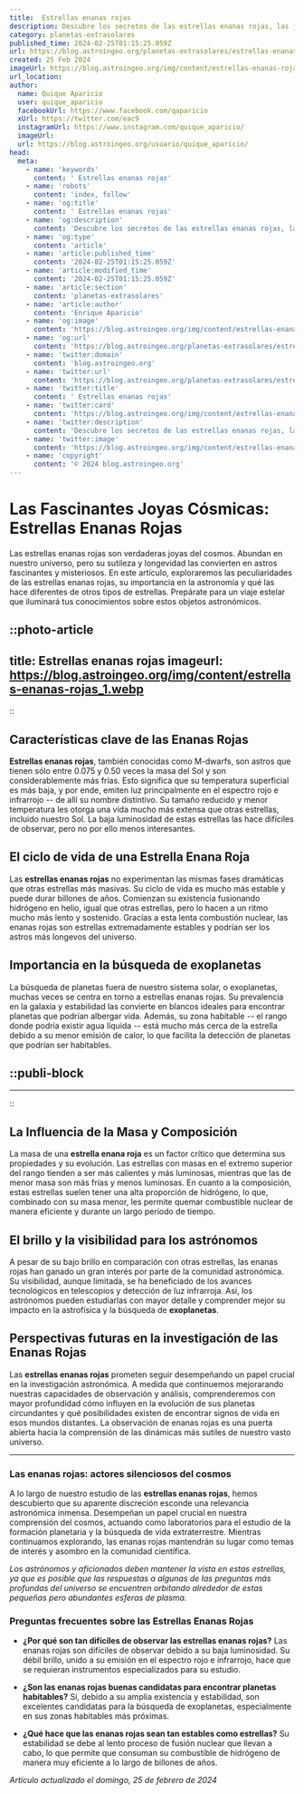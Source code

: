 ```yaml
---
title:  Estrellas enanas rojas
description: Descubre los secretos de las estrellas enanas rojas, las joyas tenues del cosmos, y su sorprendente papel en la búsqueda de vida extraterrestre.
category: planetas-extrasolares
published_time: 2024-02-25T01:15:25.059Z
url: https://blog.astroingeo.org/planetas-extrasolares/estrellas-enanas-rojas
created: 25 Feb 2024
imageUrl: https://blog.astroingeo.org/img/content/estrellas-enanas-rojas_1.webp
url_location:
author:
  name: Quique Aparicio
  user: quique_aparicio
  facebookUrl: https://www.facebook.com/qaparicio
  xUrl: https://twitter.com/eac9
  instagramUrl: https://www.instagram.com/quique_aparicio/
  imageUrl: 
  url: https://blog.astroingeo.org/usuario/quique_aparicio/
head:
  meta:
    - name: 'keywords'
      content: ' Estrellas enanas rojas'
    - name: 'robots'
      content: 'index, follow'
    - name: 'og:title'
      content: ' Estrellas enanas rojas'
    - name: 'og:description'
      content: 'Descubre los secretos de las estrellas enanas rojas, las joyas tenues del cosmos, y su sorprendente papel en la búsqueda de vida extraterrestre.'
    - name: 'og:type'
      content: 'article'
    - name: 'article:published_time'
      content: '2024-02-25T01:15:25.059Z'
    - name: 'article:modified_time'
      content: '2024-02-25T01:15:25.059Z'
    - name: 'article:section'
      content: 'planetas-extrasolares'
    - name: 'article:author'
      content: 'Enrique Aparicio'
    - name: 'og:image'
      content: 'https://blog.astroingeo.org/img/content/estrellas-enanas-rojas_1.webp'
    - name: 'og:url'
      content: 'https://blog.astroingeo.org/planetas-extrasolares/estrellas-enanas-rojas'
    - name: 'twitter:domain'
      content: 'blog.astroingeo.org'
    - name: 'twitter:url'
      content: 'https://blog.astroingeo.org/planetas-extrasolares/estrellas-enanas-rojas'
    - name: 'twitter:title'
      content: ' Estrellas enanas rojas'
    - name: 'twitter:card'
      content: 'https://blog.astroingeo.org/img/content/estrellas-enanas-rojas_1.webp'
    - name: 'twitter:description'
      content: 'Descubre los secretos de las estrellas enanas rojas, las joyas tenues del cosmos, y su sorprendente papel en la búsqueda de vida extraterrestre.'
    - name: 'twitter:image'
      content: 'https://blog.astroingeo.org/img/content/estrellas-enanas-rojas_1.webp'
    - name: 'copyright'
      content: '© 2024 blog.astroingeo.org'
---
```

# Las Fascinantes Joyas Cósmicas: Estrellas Enanas Rojas


Las estrellas enanas rojas son verdaderas joyas del cosmos. Abundan en nuestro universo, pero su sutileza y longevidad las convierten en astros fascinantes y misteriosos. En este artículo, exploraremos las peculiaridades de las estrellas enanas rojas, su importancia en la astronomía y qué las hace diferentes de otros tipos de estrellas. Prepárate para un viaje estelar que iluminará tus conocimientos sobre estos objetos astronómicos.


::photo-article
---
title:  Estrellas enanas rojas
imageurl: https://blog.astroingeo.org/img/content/estrellas-enanas-rojas_1.webp
---
::


## Características clave de las Enanas Rojas

**Estrellas enanas rojas**, también conocidas como M-dwarfs, son astros que tienen sólo entre 0.075 y 0.50 veces la masa del Sol y son considerablemente más frías. Esto significa que su temperatura superficial es más baja, y por ende, emiten luz principalmente en el espectro rojo e infrarrojo -- de allí su nombre distintivo. Su tamaño reducido y menor temperatura les otorga una vida mucho más extensa que otras estrellas, incluido nuestro Sol. La baja luminosidad de estas estrellas las hace difíciles de observar, pero no por ello menos interesantes.

## El ciclo de vida de una Estrella Enana Roja

Las **estrellas enanas rojas** no experimentan las mismas fases dramáticas que otras estrellas más masivas. Su ciclo de vida es mucho más estable y puede durar billones de años. Comienzan su existencia fusionando hidrógeno en helio, igual que otras estrellas, pero lo hacen a un ritmo mucho más lento y sostenido. Gracias a esta lenta combustión nuclear, las enanas rojas son estrellas extremadamente estables y podrían ser los astros más longevos del universo.

## Importancia en la búsqueda de exoplanetas

La búsqueda de planetas fuera de nuestro sistema solar, o exoplanetas, muchas veces se centra en torno a estrellas enanas rojas. Su prevalencia en la galaxia y estabilidad las convierte en blancos ideales para encontrar planetas que podrían albergar vida. Además, su zona habitable -- el rango donde podría existir agua líquida -- está mucho más cerca de la estrella debido a su menor emisión de calor, lo que facilita la detección de planetas que podrían ser habitables.


  ::publi-block
  ---
  ---
  ::
  
  
## La Influencia de la Masa y Composición

La masa de una **estrella enana roja** es un factor crítico que determina sus propiedades y su evolución. Las estrellas con masas en el extremo superior del rango tienden a ser más calientes y más luminosas, mientras que las de menor masa son más frías y menos luminosas. En cuanto a la composición, estas estrellas suelen tener una alta proporción de hidrógeno, lo que, combinado con su masa menor, les permite quemar combustible nuclear de manera eficiente y durante un largo período de tiempo.

## El brillo y la visibilidad para los astrónomos

A pesar de su bajo brillo en comparación con otras estrellas, las enanas rojas han ganado un gran interés por parte de la comunidad astronómica. Su visibilidad, aunque limitada, se ha beneficiado de los avances tecnológicos en telescopios y detección de luz infrarroja. Así, los astrónomos pueden estudiarlas con mayor detalle y comprender mejor su impacto en la astrofísica y la búsqueda de **exoplanetas**.

## Perspectivas futuras en la investigación de las Enanas Rojas

Las **estrellas enanas rojas** prometen seguir desempeñando un papel crucial en la investigación astronómica. A medida que continuemos mejorarando nuestras capacidades de observación y análisis, comprenderemos con mayor profundidad cómo influyen en la evolución de sus planetas circundantes y qué posibilidades existen de encontrar signos de vida en esos mundos distantes. La observación de enanas rojas es una puerta abierta hacia la comprensión de las dinámicas más sutiles de nuestro vasto universo.

---

### Las enanas rojas: actores silenciosos del cosmos

A lo largo de nuestro estudio de las **estrellas enanas rojas**, hemos descubierto que su aparente discreción esconde una relevancia astronómica inmensa. Desempeñan un papel crucial en nuestra comprensión del cosmos, actuando como laboratorios para el estudio de la formación planetaria y la búsqueda de vida extraterrestre. Mientras continuamos explorando, las enanas rojas mantendrán su lugar como temas de interés y asombro en la comunidad científica.

*Los astrónomos y aficionados deben mantener la vista en estas estrellas, ya que es posible que las respuestas a algunas de las preguntas más profundas del universo se encuentren orbitando alrededor de estas pequeñas pero abundantes esferas de plasma.*

### Preguntas frecuentes sobre las Estrellas Enanas Rojas

* **¿Por qué son tan difíciles de observar las estrellas enanas rojas?**
  Las enanas rojas son difíciles de observar debido a su baja luminosidad. Su débil brillo, unido a su emisión en el espectro rojo e infrarrojo, hace que se requieran instrumentos especializados para su estudio.

* **¿Son las enanas rojas buenas candidatas para encontrar planetas habitables?**
  Sí, debido a su amplia existencia y estabilidad, son excelentes candidatas para la búsqueda de exoplanetas, especialmente en sus zonas habitables más próximas.

* **¿Qué hace que las enanas rojas sean tan estables como estrellas?**
  Su estabilidad se debe al lento proceso de fusión nuclear que llevan a cabo, lo que permite que consuman su combustible de hidrógeno de manera muy eficiente a lo largo de billones de años.

_Artículo actualizado el domingo, 25 de febrero de 2024_
